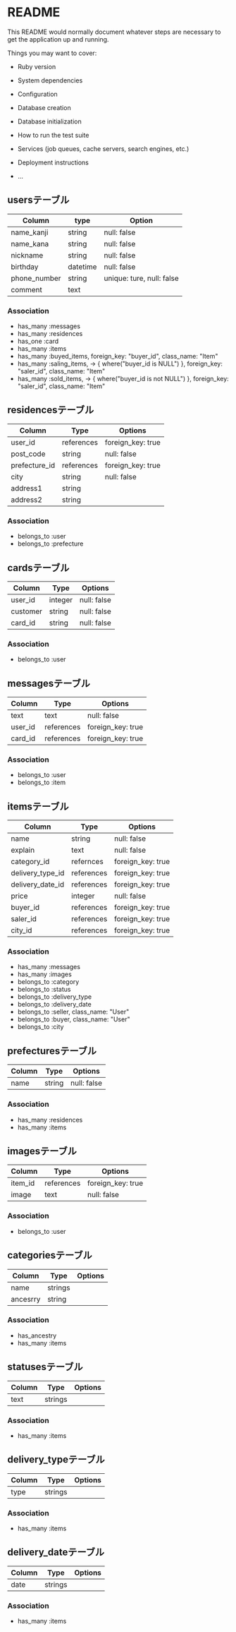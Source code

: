 # README

This README would normally document whatever steps are necessary to get the
application up and running.

Things you may want to cover:

* Ruby version

* System dependencies

* Configuration

* Database creation

* Database initialization

* How to run the test suite

* Services (job queues, cache servers, search engines, etc.)

* Deployment instructions

* ...

## usersテーブル

|Column|type|Option|
|------|----|------|
|name_kanji|string|null: false|
|name_kana|string|null: false|
|nickname|string|null: false|
|birthday|datetime|null: false|
|phone_number|string|unique: ture, null: false|
|comment|text| |

### Association
- has_many :messages
- has_many :residences
- has_one :card
- has_many :items
- has_many :buyed_items, foreign_key: "buyer_id", class_name: "Item"
- has_many :saling_items, -> { where("buyer_id is NULL") }, foreign_key: "saler_id", class_name: "Item"
- has_many :sold_items, -> { where("buyer_id is not NULL") }, foreign_key: "saler_id", class_name: "Item"

## residencesテーブル

|Column|Type|Options|
|------|----|-------|
|user_id|references|foreign_key: true|
|post_code|string|null: false|
|prefecture_id|references|foreign_key: true|
|city|string|null: false|
|address1|string| |
|address2|string| |


### Association
- belongs_to :user
- belongs_to :prefecture



## cardsテーブル
|Column|Type|Options|
|------|----|-------|
|user_id|integer|null: false|
|customer|string|null: false|
|card_id|string|null: false|
### Association
- belongs_to :user


## messagesテーブル
|Column|Type|Options|
|------|----|-------|
|text|text|null: false|
|user_id|references|foreign_key: true|
|card_id|references|foreign_key: true|
### Association
- belongs_to :user
- belongs_to :item


## itemsテーブル
|Column|Type|Options|
|------|----|-------|
|name|string|null: false|
|explain|text|null: false|
|category_id|refernces|foreign_key: true|
|delivery_type_id|references|foreign_key: true|
|delivery_date_id|references|foreign_key: true|
|price|integer|null: false|
|buyer_id|references|foreign_key: true|
|saler_id|references|foreign_key: true|
|city_id|references|foreign_key: true|
### Association
- has_many :messages
- has_many :images
- belongs_to :category
- belongs_to :status
- belongs_to :delivery_type
- belongs_to :delivery_date
- belongs_to :seller, class_name: "User"
- belongs_to :buyer, class_name: "User"
- belongs_to :city

## prefecturesテーブル
|Column|Type|Options|
|------|----|-------|
|name|string|null: false|
### Association
- has_many :residences
- has_many :items

## imagesテーブル
|Column|Type|Options|
|------|----|-------|
|item_id|references|foreign_key: true|
|image|text|null: false|
### Association
- belongs_to :user

## categoriesテーブル
|Column|Type|Options|
|------|----|-------|
|name|strings| |
|ancesrry|string| |
### Association
- has_ancestry
- has_many :items

## statusesテーブル
|Column|Type|Options|
|------|----|-------|
|text|strings|  |
### Association
- has_many :items

## delivery_typeテーブル
|Column|Type|Options|
|------|----|-------|
|type|strings|  |
### Association
- has_many :items

## delivery_dateテーブル
|Column|Type|Options|
|------|----|-------|
|date|strings|  |
### Association
- has_many :items
